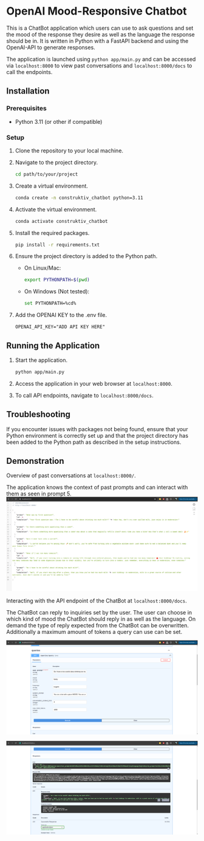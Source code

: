 # OpenAI Mood-Responsive Chatbot

This is a ChatBot application which users can use to ask questions and set the mood of the response they desire as well as the language the response should be in. 
It is written in Python with a FastAPI backend and using the OpenAI-API to generate responses. 

The application is launched using `python app/main.py` and can be accessed via `localhost:8000` to view past conversations and `localhost:8000/docs` to call the endpoints.


## Installation

### Prerequisites

- Python 3.11 (or other if compatible)

### Setup

1. Clone the repository to your local machine.

2. Navigate to the project directory.

   ```sh
   cd path/to/your/project
   ```

3. Create a virtual environment.

   ```sh
   conda create -n construktiv_chatbot python=3.11
   ```

4. Activate the virtual environment.

     ```sh
     conda activate construktiv_chatbot
     ```

5. Install the required packages.

   ```sh
   pip install -r requirements.txt
   ```

6. Ensure the project directory is added to the Python path.

   - On Linux/Mac:

     ```sh
     export PYTHONPATH=$(pwd)
     ```

   - On Windows (Not tested):

     ```sh
     set PYTHONPATH=%cd%
     ```
7. Add the OPENAI KEY to the .env file.

   ```
   OPENAI_API_KEY="ADD API KEY HERE"
   ```
   
## Running the Application

1. Start the application.

   ```sh
   python app/main.py
   ```

2. Access the application in your web browser at `localhost:8000`.

4. To call API endpoints, navigate to `localhost:8000/docs`.

## Troubleshooting

If you encounter issues with packages not being found, ensure that your Python environment is correctly set up and that the project directory has been added to the Python path as described in the setup instructions.


## Demonstration

Overview of past conversations at `localhost:8000/`.


The application knows the context of past prompts and can interact with them as seen in prompt 5.
![Application Screenshot](images/root_view.png)

Interacting with the API endpoint of the ChatBot at  `localhost:8000/docs`. 

The ChatBot can reply to inquiries set by the user. The user can choose in which kind of mood the ChatBot should reply in as well as the language.
On demand the type of reply expected from the ChatBot can be overwritten. Additionally a maximum amount of tokens a query can use can be set. 

![Application Screenshot](images/api_endpoint_prompt.png)

![Application Screenshot](images/api_endpoint_response.png)


